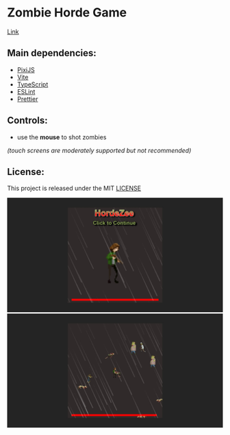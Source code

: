 # Zombie Horde Game

[Link](https://zombie-horde-game.vercel.app/ 'Click to enter')

## Main dependencies:

- [PixiJS](https://pixijs.com/, 'PixiJS')
- [Vite](https://v2.vitejs.dev/ 'Vite')
- [TypeScript](https://www.typescriptlang.org/ 'TypeScript')
- [ESLint](https://eslint.org/ 'ESLint')
- [Prettier](https://prettier.io/ 'Prettier')

## Controls:

- use the **mouse** to shot zombies

_(touch screens are moderately supported but not recommended)_

## License:

This project is released under the MIT [LICENSE](/LICENSE 'License')

![Zombie Horde Game screenshot](/screenshot_prestart.jpeg 'Zombie Horde Game prestart screenshot')
![Zombie Horde Game screenshot](/screenshot.jpeg 'Zombie Horde Game screenshot')
